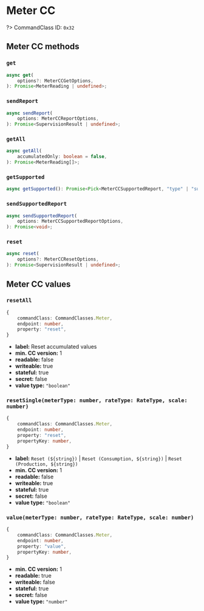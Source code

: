 # Meter CC

?> CommandClass ID: `0x32`

## Meter CC methods

### `get`

```ts
async get(
	options?: MeterCCGetOptions,
): Promise<MeterReading | undefined>;
```

### `sendReport`

```ts
async sendReport(
	options: MeterCCReportOptions,
): Promise<SupervisionResult | undefined>;
```

### `getAll`

```ts
async getAll(
	accumulatedOnly: boolean = false,
): Promise<MeterReading[]>;
```

### `getSupported`

```ts
async getSupported(): Promise<Pick<MeterCCSupportedReport, "type" | "supportsReset" | "supportedScales" | "supportedRateTypes"> | undefined>;
```

### `sendSupportedReport`

```ts
async sendSupportedReport(
	options: MeterCCSupportedReportOptions,
): Promise<void>;
```

### `reset`

```ts
async reset(
	options?: MeterCCResetOptions,
): Promise<SupervisionResult | undefined>;
```

## Meter CC values

### `resetAll`

```ts
{
	commandClass: CommandClasses.Meter,
	endpoint: number,
	property: "reset",
}
```

- **label:** Reset accumulated values
- **min. CC version:** 1
- **readable:** false
- **writeable:** true
- **stateful:** true
- **secret:** false
- **value type:** `"boolean"`

### `resetSingle(meterType: number, rateType: RateType, scale: number)`

```ts
{
	commandClass: CommandClasses.Meter,
	endpoint: number,
	property: "reset",
	propertyKey: number,
}
```

- **label:** `Reset (${string})` | `Reset (Consumption, ${string})` | `Reset (Production, ${string})`
- **min. CC version:** 1
- **readable:** false
- **writeable:** true
- **stateful:** true
- **secret:** false
- **value type:** `"boolean"`

### `value(meterType: number, rateType: RateType, scale: number)`

```ts
{
	commandClass: CommandClasses.Meter,
	endpoint: number,
	property: "value",
	propertyKey: number,
}
```

- **min. CC version:** 1
- **readable:** true
- **writeable:** false
- **stateful:** true
- **secret:** false
- **value type:** `"number"`
